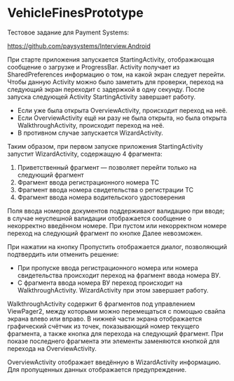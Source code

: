 # VehicleFinesPrototype
Тестовое задание для Payment Systems:

https://github.com/paysystems/Interview.Android

При старте приложения запускается StartingActivity, отображающая
сообщение о загрузке и ProgressBar.
Activity получает из SharedPreferences информацию о том,
на какой экран следует перейти.
Чтобы данную Activity можно было заметить для проверки,
переход на следующий экран переходит с задержкой в одну секунду.
После запуска следующей Activity StartingActivity завершает работу.

- Если уже была открыта OverviewActivity, происходит переход на неё.
- Если OverviewActivity ещё ни разу не была открыта, но была открыта
  WalkthroughActivity, происходит переход на неё.
- В противном случае запускается WizardActivity.

Таким образом, при первом запуске приложения StartingActivity запустит
WizardActivity, содержащую 4 фрагмента:

1. Приветственный фрагмент — позволяет перейти только на следующий фрагмент
2. Фрагмент ввода регистрационного номера ТС
3. Фрагмент ввода номера свидетельства о регистрации ТС
4. Фрагмент ввода номера водительского удостоверения

Поля ввода номеров документов поддерживают валидацию при вводе;
в случае неуспешной валидации отображается сообщение о некорректно введённом номере.
При пустом или некорректном номере переход на следующий фрагмент
по кнопке Далее невозможен.

При нажатии на кнопку Пропустить отображается диалог, позволяющий
подтвердить или отменить решение:

- При пропуске ввода регистрационного номера или номера свидетельства
  происходит переход на фрагмент ввода номера ВУ.
- С фрагмента ввода номера ВУ переход происходит на WalkthroughActivity.
  WizardActivity при этом завершает работу.

WalkthroughActivity содержит 6 фрагментов под управлением ViewPager2,
между которыми можно перемещаться с помощью свайпа экрана влево или вправо.
В нижней части экрана отображается графический счётчик из точек,
показывающий номер текущего фрагмента, а также кнопка для перехода на следующий фрагмент.
При показе последнего фрагмента эти элементы заменяются кнопкой для
перехода на OverviewActivity.

OverviewActivity отображает введённую в WizardActivity информацию.
Для пропущенных данных отображается предупреждение.
